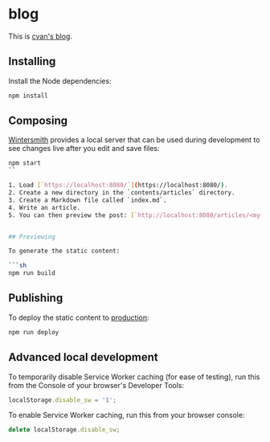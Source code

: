 # blog

This is [cvan's blog](https://blog.cvan.io/).


## Installing

Install the Node dependencies:

```sh
npm install
```

## Composing

[Wintersmith](http://wintersmith.io/) provides a local server that can be used during development to see changes live after you edit and save files:

```sh
npm start
``

1. Load [`https://localhost:8080/`](https://localhost:8080/).
2. Create a new directory in the `contents/articles` directory.
3. Create a Markdown file called `index.md`.
4. Write an article.
5. You can then preview the post: [`http://localhost:8080/articles/<my-article-slug>/`](`http://localhost:8080/articles/<my-article-slug>/`)


## Previewing

To generate the static content:

```sh
npm run build
```

## Publishing

To deploy the static content to [production](https://blog.cvan.io/):

```sh
npm run deploy
```

## Advanced local development

To temporarily disable Service Worker caching (for ease of testing), run this from the Console of your browser's Developer Tools:

```js
localStorage.disable_sw = '1';
```

To enable Service Worker caching, run this from your browser console:

```js
delete localStorage.disable_sw;
```
